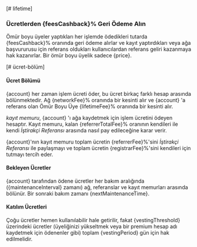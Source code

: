 [# lifetime]

### Ücretlerden {feesCashback}% Geri Ödeme Alın

Ömür boyu üyeler yaptıkları her işlemde ödedikleri tutarda {feesCashback}% oranında geri ödeme alırlar ve kayıt yaptırdıkları veya ağa başvururusu için referans oldukları kullanıcılardan referans geliri kazanmaya hak kazanırlar. Bir ömür boyu üyelik sadece {price}.

[# ücret-bölüm]

#### Ücret Bölümü

{account} her zaman işlem ücreti öder, bu ücret birkaç farklı hesap arasında bölünmektedir. Ağ {networkFee}% oranında bir kesinti alır ve {account} 'a referans olan Ömür Boyu Üye {lifetimeFee}% oranında bir kesinti alır.

*kayıt memuru*, {account} 'ı ağa kaydetmek için işlem ücretini ödeyen hesaptır. Kayıt memuru, kalan {referrerTotalFee}% oranının kendileri ile kendi *İştirakçi Referansı* arasında nasıl pay edileceğine karar verir.

{account}'nın kayıt memuru toplam ücretin {referrerFee}%'sini *İştirakçi Referansı* ile paylaşmayı ve toplam ücretin {registrarFee}%'sini kendileri için tutmayı tercih eder.

#### Bekleyen Ücretler

{account} tarafından ödene ücretler her bakım aralığında ({maintenanceInterval} zamanı) ağ, referanslar ve kayıt memurları arasında bölünür. Bir sonraki bakım zamanı {nextMaintenanceTime}.

#### Katılım Ücretleri

Çoğu ücretler hemen kullanılabilir hale getirilir, fakat {vestingThreshold} üzerindeki ücretler (üyeliğinizi yükseltmek veya bir premium hesap adı kaydetmek için ödenenler gibi) toplam {vestingPeriod} gün için hak edilmelidir.